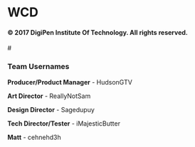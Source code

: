 # WCD

<h4>© 2017 DigiPen Institute Of Technology. All rights reserved.</h4>

#<h3>Team Usernames</h3>
<b>Producer/Product Manager</b> - HudsonGTV

<b>Art Director</b> - ReallyNotSam

<b>Design Director</b> - Sagedupuy

<b>Tech Director/Tester</b> - iMajesticButter

<b>Matt</b> - cehnehd3h

